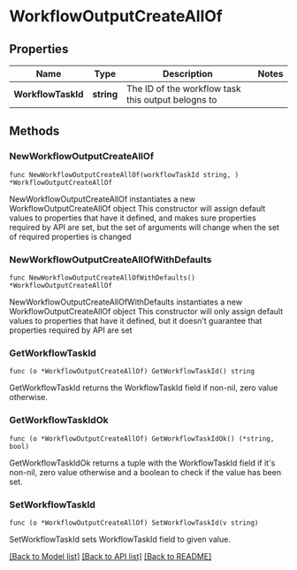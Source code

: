 # WorkflowOutputCreateAllOf

## Properties

Name | Type | Description | Notes
------------ | ------------- | ------------- | -------------
**WorkflowTaskId** | **string** | The ID of the workflow task this output belogns to | 

## Methods

### NewWorkflowOutputCreateAllOf

`func NewWorkflowOutputCreateAllOf(workflowTaskId string, ) *WorkflowOutputCreateAllOf`

NewWorkflowOutputCreateAllOf instantiates a new WorkflowOutputCreateAllOf object
This constructor will assign default values to properties that have it defined,
and makes sure properties required by API are set, but the set of arguments
will change when the set of required properties is changed

### NewWorkflowOutputCreateAllOfWithDefaults

`func NewWorkflowOutputCreateAllOfWithDefaults() *WorkflowOutputCreateAllOf`

NewWorkflowOutputCreateAllOfWithDefaults instantiates a new WorkflowOutputCreateAllOf object
This constructor will only assign default values to properties that have it defined,
but it doesn't guarantee that properties required by API are set

### GetWorkflowTaskId

`func (o *WorkflowOutputCreateAllOf) GetWorkflowTaskId() string`

GetWorkflowTaskId returns the WorkflowTaskId field if non-nil, zero value otherwise.

### GetWorkflowTaskIdOk

`func (o *WorkflowOutputCreateAllOf) GetWorkflowTaskIdOk() (*string, bool)`

GetWorkflowTaskIdOk returns a tuple with the WorkflowTaskId field if it's non-nil, zero value otherwise
and a boolean to check if the value has been set.

### SetWorkflowTaskId

`func (o *WorkflowOutputCreateAllOf) SetWorkflowTaskId(v string)`

SetWorkflowTaskId sets WorkflowTaskId field to given value.



[[Back to Model list]](../README.md#documentation-for-models) [[Back to API list]](../README.md#documentation-for-api-endpoints) [[Back to README]](../README.md)


